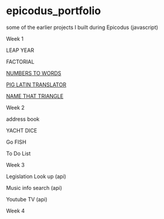 epicodus_portfolio
==================

some of the earlier projects I built during Epicodus (javascript)


<p>Week 1</p>
  <p>LEAP YEAR</p>
  <p>FACTORIAL</p>
  <p><a href="http://thenextepicode.3owl.com/NUMBERS_TO_WORDS/index.html">NUMBERS TO WORDS</a></p>
  <p><a href="http://thenextepicode.3owl.com/PIG_LATIN/index.html">PIG LATIN TRANSLATOR</a></p>
  <p><a href="http://thenextepicode.3owl.com/TRIANGLE/triangles.html">NAME THAT TRIANGLE</a></p>


<p>Week 2</p>
<p> address book </p>
<p>YACHT DICE</p>
<p> Go FISH <p>
<p> To Do List <p>

<p>Week 3 </p>
<p> Legislation Look up (api) </p>
<p> Music info search (api) </p>
<p> Youtube TV (api) </p>

<p>Week 4 </p>

